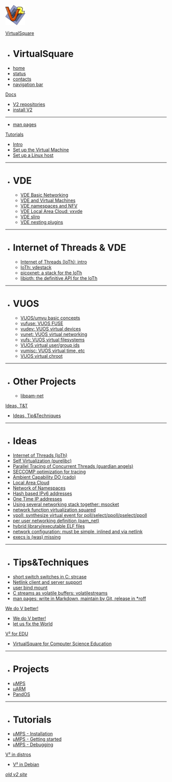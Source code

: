 <!--
# VirtualSquare
-->

[![](v2.png)](index.md)

[VirtualSquare]()

  * # VirtualSquare
  * [home](index.md)
  * [status](status.md)
  * [contacts](contacts.md)
  * [navigation bar](navigation.md)

[Docs]()

  * [V2 repositories](repos.md)
  * [install V2](install.md)
  - - - -
  * [man pages](man/index.md)

[Tutorials]()

  * [Intro](tutorials/intro.md)
  * [Set up the Virtual Machine](tutorials/setup_the_vm.md)
  * [Set up a Linux host](tutorials/setup_a_host.md)
  - - - -
  * # VDE
	* [VDE Basic Networking](tutorials/vdebasics.md)
	* [VDE and Virtual Machines](tutorials/vde_vm.md)
	* [VDE namespaces and NFV](tutorials/vde_ns.md)
	* [VDE Local Area Cloud: vxvde](tutorials/vde_vxvde.md)
	* [VDE slirp](tutorials/vde_slirp.md)
	* [VDE nesting plugins](tutorials/vde_nesting.md)
  - - - -
  * # Internet of Threads & VDE
	* [Internet of Threads (IoTh): intro](tutorials/ioth.md)
	* [IoTh: vdestack](tutorials/ioth_vdestack.md)
	* [picoxnet: a stack for the IoTh](tutorials/ioth_picoxnet.md)
	* [libioth: the definitive API for the IoTh](tutorials/ioth_libioth.md)
  - - - -
  * # VUOS
	* [VUOS/umvu basic concepts](tutorials/vuosbasics.md)
	* [vufuse: VUOS FUSE](tutorials/vufuse.md)
	* [vudev: VUOS virtual devices](tutorials/vudev.md)
	* [vunet: VUOS virtual networking](tutorials/vunet.md)
	* [vufs: VUOS virtual filesystems](tutorials/vufs.md)
	* [VUOS virtual user/group ids](tutorials/vu_uidgid.md)
	* [vumisc: VUOS virtual time, etc](tutorials/vumisc.md)
	* [VUOS virtual chroot](tutorials/vu_chroot.md)
  - - - -
  * # Other Projects
	* [libpam-net](tutorials/libpam-net.md)

[Ideas, T&T]()

  * [Ideas, Tip&Techniques](ideas/intro.md)
  - - - -

  * # Ideas
  * [Internet of Threads (IoTh)](ideas/ioth.md)
  * [Self Virtualization (purelibc)](ideas/selfvirt.md)
  * [Parallel Tracing of Concurrent Threads (guardian angels)](ideas/partrace.md)
  * [SECCOMP optimization for tracing](ideas/seccomptrace.md)
  * [Ambient Capability DO (cado)](ideas/cado.md)
  * [Local Area Cloud](ideas/lac.md)
  * [Network of Namespaces](ideas/non.md)
  * [Hash based IPv6 addresses](ideas/hashipv6.md)
  * [One Time IP addresses](ideas/otip.md)
  * [Using several networking stack together: msocket](ideas/msocket.md)
  * [network function virtualization squared](ideas/vdenfv.md)
  * [vpoll: synthesize virtual event for poll/select/ppoll/pselect/ppoll](ideas/vpoll.md)
  * [per user networking definition (pam\_net)](ideas/pamnet.md)
  * [hybrid library/executable ELF files](ideas/hybrid_elf.md)
  * [network configuration: must be simple, inlined and via netlink](ideas/nlinline.md)
  * [execs is (was) missing](ideas/execs.md)
  - - - -

  * # Tips&Techniques
  * [short switch switches in C: strcase](ideas/strcase.md)
  * [Netlink client and server support](ideas/nlq.md)
  * [user bind mount](ideas/userbindmount.md)
  * [C streams as volatile buffers: volatilestreams](ideas/volatilestream.md)
  * [man pages: write in Markdown, maintain by Git, release in \*roff](ideas/v2ronn.md)

[We do V better!]()

  * [We do V better!](vbetter/intro.md)
  * [let us fix the World](vbetter/fix.md)

[V² for EDU]()

  * [VirtualSquare for Computer Science Education](education/index.md)
  - - - -
  * # Projects
  * [µMPS](education/umps.md)
  * [µARM](education/uarm.md)
  * [PandOS](education/pandos.md)
  - - -
  * # Tutorials
  * [µMPS - Installation](education/tutorials/umps/installation.md)
  * [µMPS - Getting started](education/tutorials/umps/getting_started.md)
  * [µMPS - Debugging](education/tutorials/umps/debugging.md)

[V² in distros]()

  * [V² in Debian](distros/debian.md)

[*old v2 site*](http://wiki.v2.cs.unibo.it)
